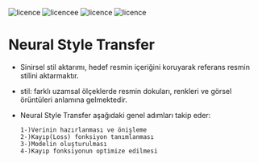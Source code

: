 ![licence](https://img.shields.io/badge/Keras-V2.3.1-red)
![licencee](https://img.shields.io/badge/Tensorflow-V2.0-yellow)
![licence](https://img.shields.io/badge/demir-ai-blueviolet)
![licence](https://img.shields.io/badge/Ahmet%20Furkan-DEM%C4%B0R-blue)

# Neural Style Transfer 

* Sinirsel stil aktarımı, hedef resmin içeriğini koruyarak referans resmin stilini aktarmaktır.
* stil: farklı uzamsal ölçeklerde resmin dokuları, renkleri ve görsel örüntüleri anlamına gelmektedir.
* Neural Style Transfer aşağıdaki genel adımları takip eder:


      1-)Verinin hazırlanması ve önişleme
      2-)Kayıp(Loss) fonksiyon tanımlanması
      3-)Modelin oluşturulması
      4-)Kayıp fonksiyonun optimize edilmesi
